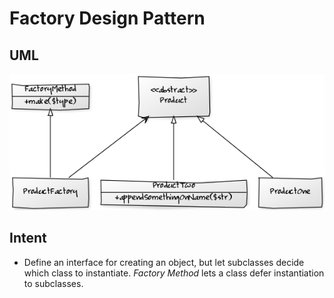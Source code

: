 # Factory Design Pattern

## UML  

![Factory Method](UML/factory_method.png)

## Intent  

- Define an interface for creating an object, but let subclasses decide which class to instantiate. *Factory Method* lets a class defer instantiation to subclasses.
